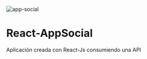 ![app-social](https://user-images.githubusercontent.com/73864129/122095265-c2cd6900-cdd2-11eb-9a3b-adb6836ec476.png)
# React-AppSocial
 Aplicación creada con React-Js consumiendo una API
